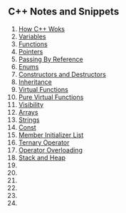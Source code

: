 ## C++ Notes and Snippets 

1. [How C++ Woks](HowCppWorks.ipynb)
2. [Variables](Variables.ipynb)
3. [Functions](Functions.ipynb)
4. [Pointers](Pointers.ipynb)
5. [Passing By Reference](PassingByReference.ipynb)
6. [Enums](Enums.ipynb)
8. [Constructors and Destructors](Constructors_Destructors.ipynb)
9. [Inheritance](Inheritance.ipynb)
10. [Virtual Functions](VirtualFunctions.ipynb.ipynb)
11. [Pure Virtual Functions](Interfaces_PureVirtualFunctions.ipynb)
12. [Visibility](Visibility.ipynb)
14. [Arrays](Arrays.ipynb)
15. [Strings](Strings.ipynb)
16. [Const](Const.ipynb)
17. [Member Initializer List](MemberInitializerLists.ipynb)
18. [Ternary Operator](TernaryOperator.ipynb)
19. [Operator Overloading](OperatorOverloading.ipynb)
20. [Stack and Heap](StackHeap.ipynb)
21. [](.ipynb)
22. [](.ipynb)
23. [](.ipynb)
24. [](.ipynb)
25. [](.ipynb)
26. [](.ipynb)

